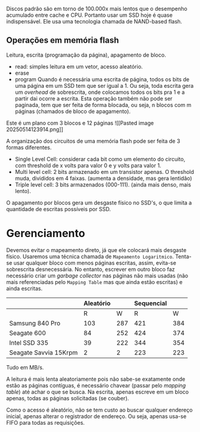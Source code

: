 Discos padrão são em torno de 100.000x mais lentos que o desempenho acumulado entre cache e CPU. Portanto usar um SSD hoje é quase indispensável. Ele usa uma tecnologia chamada de NAND-based flash.

## Operações em memória flash
Leitura, escrita (programação da página), apagamento de bloco.

- read: simples leitura em um vetor, acesso aleatório.
- erase
- program
Quando é necessária uma escrita de página, todos os bits de uma página em um SSD tem que ser igual a 1. Ou seja, toda escrita gera um *overhead* de sobrescrita, onde colocamos todos os bits pra 1 e a partir dai ocorre a escrita. Esta operação também não pode ser paginada, tem que ser feita de forma blocada, ou seja, n blocos com m páginas (chamados de bloco de apagamento).

Este é um plano com 3 blocos e 12 páginas
![[Pasted image 20250514123914.png]]

A organização dos circuitos de uma memória flash pode ser feita de 3 formas diferentes.
- Single Level Cell: considerar cada bit como um elemento do circuito, com threshold de x volts para valor 0 e y volts para valor 1.
- Multi level cell: 2 bits armazenado em um transistor apenas. O threshold muda, divididos em 4 faixas. (aumenta a densidade, mas gera lentidão)
- Triple level cell: 3 bits armazenados (000-111). (ainda mais denso, mais lento).

O apagamento por blocos gera um desgaste físico no SSD's, o que limita a quantidade de escritas possíveis por SSD.

# Gerenciamento
Devemos evitar o mapeamento direto, já que ele colocará mais desgaste físico. Usaremos uma técnica chamada de `Mapeamento Logaritmico`. Tenta-se usar qualquer bloco com menos páginas escritas, assim, evita-se sobrescrita desnecessária. No entanto, escrever em outro bloco faz necessário criar um *garbage collector* nas páginas não mais usadas (não mais referenciadas pelo `Mapping Table` mas que ainda estão escritas) e ainda escritas.

|                       | Aleatório |     | Sequencial |     |
| --------------------- | --------- | --- | ---------- | --- |
|                       | R         | W   | R          | W   |
| Samsung 840 Pro       | 103       | 287 | 421        | 384 |
| Seagate 600           | 84        | 252 | 424        | 374 |
| Intel SSD 335         | 39        | 222 | 344        | 354 |
| Seagate Savvia 15Krpm | 2         | 2   | 223        | 223 |
Tudo em MB/s.

A leitura é mais lenta aleatoriamente pois não sabe-se exatamente onde estão as páginas contíguas, é necessário chavear (passar pelo *mapping table*) até achar o que se busca.
Na escrita, apenas escreve em um bloco apenas, todas as páginas solicitadas (se couber).

Como o acesso é aleatório, não se tem custo ao buscar qualquer endereço inicial, apenas alterar o registrador de endereço. Ou seja, apenas usa-se FIFO para todas as requisições.
